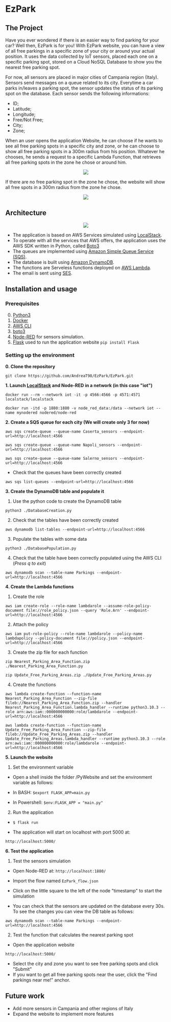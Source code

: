 # EzPark

## The Project
Have you ever wondered if there is an easier way to find parking for your car? Well then, EzPark is for you!
With EzPark website, you can have a view of all free parkings in a specific zone of your city or around your actual position. It uses the data collected by IoT sensors, placed each one on a specific parking spot, stored on a Cloud NoSQL Database to show you the nearest free parking spot. 

For now, all sensors are placed in major cities of Campania region (Italy). Sensors send messages on a queue related to its city. Everytime a car parks in/leaves a parking spot, the sensor updates the status of its parking spot on the database. Each sensor sends the following informations:
- ID;
- Latitude;
- Longitude;
- Free/Not Free;
- City;
- Zone;

When an user opens the application Website, he can choose if he wants to see all free parking spots in a specific city and zone, or he can choose to show all free parking spots in a 300m radius from his position. Whatever he chooses, he sends a request to a specific Lambda Function, that retrieves all free parking spots in the zone he chose or around him.

<p align="center"><img src="./images/website_interaction1.png"/></p>

If there are no free parking spot in the zone he chose, the website will show all free spots in a 300m radius from the zone he chose.

<p align="center"><img src="./images/website_interaction2.png"/></p>


## Architecture

<p align="center"><img src="./images/architecture.png"/></p>

- The application is based on AWS Services simulated using [LocalStack](https://localstack.cloud/).
- To operate with all the services that AWS offers, the application uses the AWS SDK written in Python, called [Boto3](https://aws.amazon.com/sdk-for-python/)
- The queues are implemented using [Amazon Simple Queue Service (SQS)](https://aws.amazon.com/sqs/).
- The database is built using [Amazon DynamoDB](https://aws.amazon.com/dynamodb/).
- The functions are Serveless functions deployed on [AWS Lambda](https://aws.amazon.com/lambda/).
- The email is sent using [SES](https://aws.amazon.com/ses/).

## Installation and usage

### Prerequisites
0. [Python3](https://www.python.org/downloads/)
1. [Docker](https://docs.docker.com/get-docker/)
2. [AWS CLI](https://docs.aws.amazon.com/cli/latest/userguide/getting-started-install.html)
3. [boto3](https://boto3.amazonaws.com/v1/documentation/api/latest/guide/quickstart.html)
4. [Node-RED](https://nodered.org/#get-started) for sensors simulation. 
5. [Flask](https://flask.palletsprojects.com/en/2.1.x/quickstart/) used to run the application website `pip install Flask`

### Setting up the environment
**0. Clone the repository**

`git clone https://github.com/AndreaT98/EzPark/EzPark.git`

**1. Launch [LocalStack](https://localstack.cloud/) and Node-RED in a network (in this case "iot")**

`docker run --rm --network iot -it -p 4566:4566 -p 4571:4571 localstack/localstack`

`docker run -itd -p 1880:1880 -v node_red_data:/data --network iot --name mynodered nodered/node-red`

**2. Create a SQS queue for each city (We will create only 3 for now)**

`aws sqs create-queue --queue-name Caserta_sensors --endpoint-url=http://localhost:4566`

`aws sqs create-queue --queue-name Napoli_sensors --endpoint-url=http://localhost:4566`

`aws sqs create-queue --queue-name Salerno_sensors --endpoint-url=http://localhost:4566`

- Check that the queues have been correctly created
	
`aws sqs list-queues --endpoint-url=http://localhost:4566`

**3. Create the DynamoDB table and populate it**
	
1) Use the python code to create the DynamoDB table
	
`python3 ./DatabaseCreation.py`

2) Check that the tables have been correctly created

`aws dynamodb list-tables --endpoint-url=http://localhost:4566`
	
3) Populate the tables with some data
	
`python3 ./DatabasePopulation.py`
	
4) Check that the table have been correctly populated using the AWS CLI (*Press q to exit*)
	
`aws dynamodb scan --table-name Parkings --endpoint-url=http://localhost:4566`

**4. Create the Lambda functions**
1) Create the role

`aws iam create-role --role-name lambdarole --assume-role-policy-document file://role_policy.json --query 'Role.Arn' --endpoint-url=http://localhost:4566`

2) Attach the policy

`aws iam put-role-policy --role-name lambdarole --policy-name lambdapolicy --policy-document file://policy.json --endpoint-url=http://localhost:4566`

3) Create the zip file for each function

`zip Nearest_Parking_Area_Function.zip ./Nearest_Parking_Area_Function.py`

`zip Update_Free_Parking_Areas.zip ./Update_Free_Parking_Areas.py`
	
4) Create the functions

`aws lambda create-function --function-name Nearest_Parking_Area_Function --zip-file fileb://Nearest_Parking_Area_Function.zip --handler Nearest_Parking_Area_Function.lambda_handler --runtime python3.10.3 --role arn:aws:iam::000000000000:role/lambdarole --endpoint-url=http://localhost:4566`

`aws lambda create-function --function-name Update_Free_Parking_Area_Function --zip-file fileb://Update_Free_Parking_Areas.zip --handler Update_Free_Parking_Areas.lambda_handler --runtime python3.10.3 --role arn:aws:iam::000000000000:role/lambdarole --endpoint-url=http://localhost:4566`

**5. Launch the website**
1) Set the environment variable

- Open a shell inside the folder /PyWebsite and set the environment variable as follows:

- In BASH:
`$export FLASK_APP=main.py`

- In Powershell:
`$env:FLASK_APP = "main.py"`

2) Run the application

- `$ flask run`

- The application will start on localhost with port 5000 at:

`http://localhost:5000/`

**6. Test the application**
1) Test the sensors simulation

- Open Node-RED at:
`http://localhost:1880/`

- Import the flow named `EzPark_flow.json`
- Click on the little square to the left of the node "timestamp" to start the simulation
- You can check that the sensors are updated on the database every 30s. To see the changes you can view the DB table as follows:

`aws dynamodb scan --table-name Parkings --endpoint-url=http://localhost:4566`

2) Test the function that calculates the nearest parking spot
- Open the application website

`http://localhost:5000/`

- Select the city and zone you want to see free parking spots and click "Submit"
- If you want to get all free parking spots near the user, click the "Find parkings near me!" anchor.

## Future work
- Add more sensors in Campania and other regions of Italy
- Expand the website to implement more features
